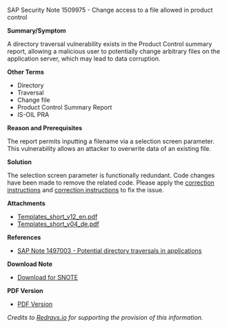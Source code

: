 SAP Security Note 1509975 - Change access to a file allowed in product control

**Summary/Symptom**

A directory traversal vulnerability exists in the Product Control summary report, allowing a malicious user to potentially change arbitrary files on the application server, which may lead to data corruption.

**Other Terms**

- Directory
- Traversal
- Change file
- Product Control Summary Report
- IS-OIL PRA

**Reason and Prerequisites**

The report permits inputting a filename via a selection screen parameter. This vulnerability allows an attacker to overwrite data of an existing file.

**Solution**

The selection screen parameter is functionally redundant. Code changes have been made to remove the related code. Please apply the [correction instructions](https://me.sap.com/corrins/0001509975/6572) and [correction instructions](https://me.sap.com/corrins/0001509975/11) to fix the issue.

**Attachments**

- [Templates_short_v12_en.pdf](https://userapps.support.sap.com/sap/support/sapnotes/public/services/attachment.htm?iv_key=012003146900000381842010&iv_version=0001&iv_guid=26B1DF2FEFCCCB408821B61A9F9459A1)
- [Templates_short_v04_de.pdf](https://userapps.support.sap.com/sap/support/sapnotes/public/services/attachment.htm?iv_key=012003146900000381842010&iv_version=0001&iv_guid=2129953DF6C30B46B3BBD2D7E9AFD6D4)

**References**

- [SAP Note 1497003 - Potential directory traversals in applications](https://me.sap.com/notes/1497003)

**Download Note**

- [Download for SNOTE](https://notesdownloads.sap.com/note/0040000008947642017)

**PDF Version**

- [PDF Version](https://userapps.support.sap.com/sap/support/sfm/notes/print/0001509975?language=en-US&token=6BEACD0D852D4030BC38F2CB45866FB1)

*Credits to [Redrays.io](https://redrays.io) for supporting the provision of this information.*